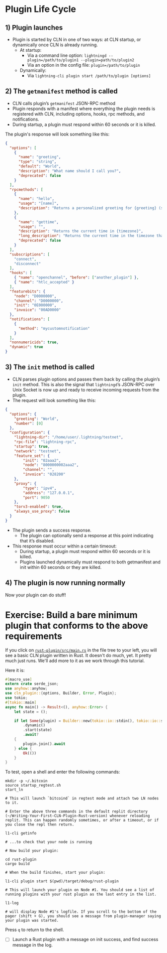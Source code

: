 # Plugin Life Cycle

## 1) Plugin launches
- Plugin is started by CLN in one of two ways: at CLN startup, or dynamically once CLN is already running.
  - At startup:
    - Via a command line option: `lightningd --plugin=/path/to/plugin1 --plugin=path/to/plugin2`
    - Via an option in the config file: `plugin=/path/to/plugin`
  - Dynamically:
    - Via `lightning-cli plugin start /path/to/plugin [options]`

## 2) The `getmanifest` method is called
- CLN calls plugin’s `getmanifest` JSON-RPC method
- Plugin responds with a manifest where everything the plugin needs is registered with CLN, including options, hooks, rpc methods, and notifications.
- During startup, a plugin must respond within 60 seconds or it is killed.

The plugin's response will look something like this:
```json
{
  "options": [
    {
      "name": "greeting",
      "type": "string",
      "default": "World",
      "description": "What name should I call you?",
      "deprecated": false
    }
  ],
  "rpcmethods": [
    {
      "name": "hello",
      "usage": "[name]",
      "description": "Returns a personalized greeting for {greeting} (set via options)."
    },
    {
      "name": "gettime",
      "usage": "",
      "description": "Returns the current time in {timezone}",
      "long_description": "Returns the current time in the timezone that is given as the only parameter.\nThis description may be quite long and is allowed to span multiple lines.",
      "deprecated": false
    }
  ],
  "subscriptions": [
    "connect",
    "disconnect"
  ],
  "hooks": [
    { "name": "openchannel", "before": ["another_plugin"] },
    { "name": "htlc_accepted" }
  ],
  "featurebits": {
    "node": "D0000000",
    "channel": "D0000000",
    "init": "0E000000",
    "invoice": "00AD0000"
  },
  "notifications": [
    {
	  "method": "mycustomnotification"
	}
  ],
  "nonnumericids": true,
  "dynamic": true
}
```

## 3) The `init` method is called
- CLN parses plugin options and passes them back by calling the plugin’s `init` method. This is also the signal that `lightningd`’s JSON-RPC over Unix Socket is now up and ready to receive incoming requests from the plugin.
- The request will look something like this:
```json
{
  "options": {
    "greeting": "World",
	"number": [0]
  },
  "configuration": {
    "lightning-dir": "/home/user/.lightning/testnet",
    "rpc-file": "lightning-rpc",
    "startup": true,
    "network": "testnet",
    "feature_set": {
        "init": "02aaa2",
        "node": "8000000002aaa2",
        "channel": "",
        "invoice": "028200"
    },
    "proxy": {
        "type": "ipv4",
        "address": "127.0.0.1",
        "port": 9050
    },
    "torv3-enabled": true,
    "always_use_proxy": false
  }
}
```
- The plugin sends a success response.
  - The plugin can optionally send a response at this point indicating that it’s disabled.
- This response must occur within a certain timeout:
  - During startup, a plugin must respond within 60 seconds or it is killed.
  - Plugins launched dynamically must respond to both getmanifest and init within 60 seconds or they are killed.

## 4) The plugin is now running normally
Now your plugin can do stuff!

# Exercise: Build a bare minimum plugin that conforms to the above requirements
If you click on [`rust-plugin/src/main.rs`](/home/runner/Writing-Your-First-CLN-Plugin/rust-plugin/src/main.rs) in the file tree to your left, you will see a basic CLN plugin written in Rust. It doesn't do much, yet. It pretty much just runs. We'll add more to it as we work through this tutorial.

Here it is:
```rust
#[macro_use]
extern crate serde_json;
use anyhow::anyhow;
use cln_plugin::{options, Builder, Error, Plugin};
use tokio;
#[tokio::main]
async fn main() -> Result<(), anyhow::Error> {
    let state = ();

    if let Some(plugin) = Builder::new(tokio::io::stdin(), tokio::io::stdout())
        .dynamic()
        .start(state)
        .await?
    {
        plugin.join().await
    } else {
        Ok(())
    }
}
```

To test, open a shell and enter the following commands:

```
mkdir -p ~/.bitcoin
source startup_regtest.sh
start_ln

# This will launch `bitcoind` in regtest mode and attach two LN nodes to it.

# Enter the above three commands in the default replit directory (~/Writing-Your-First-CLN-Plugin-Rust-version) whenever reloading replit. This can happen randomly sometimes, or after a timeout, or if you close the repl then return.

l1-cli getinfo

# ...to check that your node is running

# Now build your plugin:

cd rust-plugin
cargo build

# When the build finishes, start your plugin:

l1-cli plugin start $(pwd)/target/debug/rust-plugin

# This will launch your plugin on Node #1. You should see a list of running plugins with your rust plugin as the last entry in the list.

l1-log

# will display Node #1's logfile. If you scroll to the bottom of the pager (shift + G), you should see a message from plugin-manager saying your plugin was started.
```

Press `q` to return to the shell.

- [ ] Launch a Rust plugin with a message on init success, and find success message in the log.
